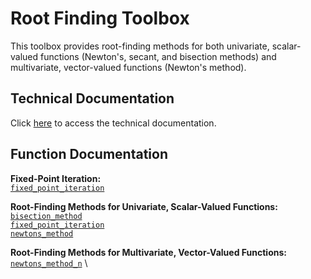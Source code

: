 # Root Finding Toolbox

This toolbox provides root-finding methods for both univariate, scalar-valued functions (Newton's, secant, and bisection methods) and multivariate, vector-valued functions (Newton's method).


## Technical Documentation

Click [here](https://tamaskis.github.io/files/Root_Finding_Methods.pdf) to access the technical documentation.


## Function Documentation

**Fixed-Point Iteration:** \
[`fixed_point_iteration`](https://github.com/tamaskis/fixed_point_iteration-MATLAB)

**Root-Finding Methods for Univariate, Scalar-Valued Functions:** \
[`bisection_method`](https://github.com/tamaskis/bisection_method-MATLAB) \
[`fixed_point_iteration`](https://github.com/tamaskis/fixed_point_iteration-MATLAB) \
[`newtons_method`](https://github.com/tamaskis/newtons_method-MATLAB)

**Root-Finding Methods for Multivariate, Vector-Valued Functions:** \
[`newtons_method_n`](https://github.com/tamaskis/newtons_method_n-MATLAB) \

